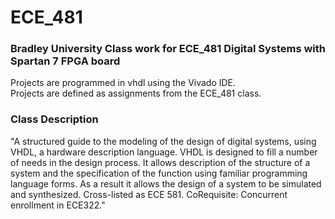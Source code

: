 # ECE_481
### Bradley University Class work for ECE_481 Digital Systems with Spartan 7 FPGA board

Projects are programmed in vhdl using the Vivado IDE.  
Projects are defined as assignments from the ECE_481 class.

### Class Description
"A structured guide to the modeling of the design of digital systems, using VHDL, a hardware description language. VHDL is designed to fill a number of needs in the design process. It allows description of the structure of a system and the specification of the function using familiar programming language forms. As a result it allows the design of a system to be simulated and synthesized. Cross-listed as ECE 581. CoRequisite: Concurrent enrollment in ECE322."
